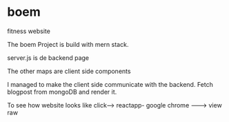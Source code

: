 # boem
fitness website

The boem Project is build with mern stack.

server.js is de backend page 

The other maps are client side components

I managed to make the client side communicate with the backend. 
Fetch blogpost from mongoDB and render it.

To see how website looks like click--> reactapp- google chrome ---> view raw
